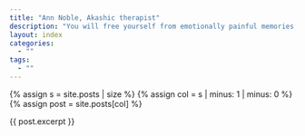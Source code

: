 ```yaml
---
title: "Ann Noble, Akashic therapist"
description: "You will free yourself from emotionally painful memories, switch off reoccurring unwanted thoughts and release yourselve from fear."
layout: index
categories:
  - ""
tags:
  - ""
---
```

{% assign s = site.posts | size %}
{% assign col = s | minus: 1 | minus: 0 %}
{% assign post = site.posts[col] %}

  {{ post.excerpt }}


